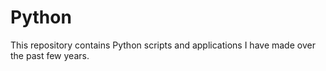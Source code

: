 # Python

This repository contains Python scripts and applications I have made over the past few years.
